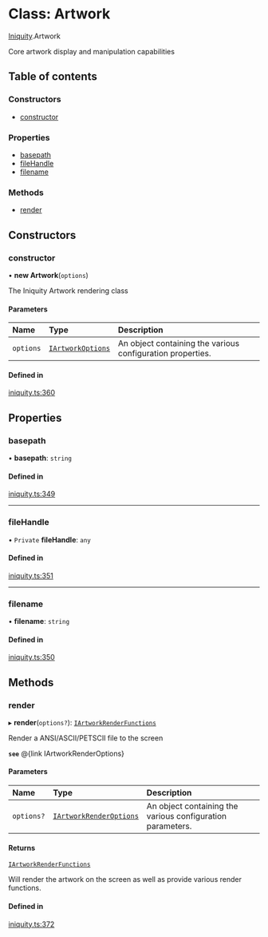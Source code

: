# Class: Artwork

[Iniquity](../modules/Iniquity.md).Artwork

Core artwork display and manipulation capabilities

## Table of contents

### Constructors

- [constructor](Iniquity.Artwork.md#constructor)

### Properties

- [basepath](Iniquity.Artwork.md#basepath)
- [fileHandle](Iniquity.Artwork.md#filehandle)
- [filename](Iniquity.Artwork.md#filename)

### Methods

- [render](Iniquity.Artwork.md#render)

## Constructors

### constructor

• **new Artwork**(`options`)

The Iniquity Artwork rendering class

#### Parameters

| Name | Type | Description |
| :------ | :------ | :------ |
| `options` | [`IArtworkOptions`](../interfaces/Iniquity.IArtworkOptions.md) | An object containing the various configuration properties. |

#### Defined in

[iniquity.ts:360](https://github.com/iniquitybbs/iniquity/blob/3ba3fee/packages/core/src/iniquity.ts#L360)

## Properties

### basepath

• **basepath**: `string`

#### Defined in

[iniquity.ts:349](https://github.com/iniquitybbs/iniquity/blob/3ba3fee/packages/core/src/iniquity.ts#L349)

___

### fileHandle

• `Private` **fileHandle**: `any`

#### Defined in

[iniquity.ts:351](https://github.com/iniquitybbs/iniquity/blob/3ba3fee/packages/core/src/iniquity.ts#L351)

___

### filename

• **filename**: `string`

#### Defined in

[iniquity.ts:350](https://github.com/iniquitybbs/iniquity/blob/3ba3fee/packages/core/src/iniquity.ts#L350)

## Methods

### render

▸ **render**(`options?`): [`IArtworkRenderFunctions`](../interfaces/Iniquity.IArtworkRenderFunctions.md)

Render a ANSI/ASCII/PETSCII file to the screen

**`see`** @{link IArtworkRenderOptions}

#### Parameters

| Name | Type | Description |
| :------ | :------ | :------ |
| `options?` | [`IArtworkRenderOptions`](../interfaces/Iniquity.IArtworkRenderOptions.md) | An object containing the various configuration parameters. |

#### Returns

[`IArtworkRenderFunctions`](../interfaces/Iniquity.IArtworkRenderFunctions.md)

Will render the artwork on the screen as well as provide various render functions.

#### Defined in

[iniquity.ts:372](https://github.com/iniquitybbs/iniquity/blob/3ba3fee/packages/core/src/iniquity.ts#L372)
